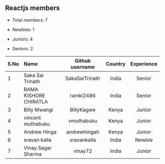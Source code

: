 ## Reactjs members

-   Total members: 7

-   Newbies: 1
-   Juniors: 4
-   Seniors: 2

| S.No | Name                  | Github username | Country | Experience |
| :--- | :-------------------- | :-------------: | :-----: | :--------: |
| 1    | Saka Sai Trinath      | SakaSaiTrinath  |  India  |   Senior   |
| 2    | RAMA KISHORE CHIRATLA |    ramki2486    |  India  |   Senior   |
| 3    | Billy Mwangi          |   BillyKagwe    |  Kenya  |   Junior   |
| 4    | vincent muthabuku     |   vmuthabuku    |  Kenya  |   Junior   |
| 5    | Andrew Hinga          |  andrewhingah   |  Kenya  |   Junior   |
| 6    | sravan kalla          |   sravankalla   |  India  |   Newbie   |
| 7    | Vinay Sagar Sharma    |     vinay72     |  India  |   Junior   |
